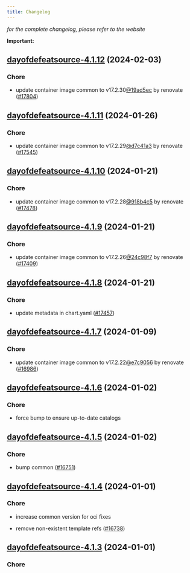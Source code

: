 ```yaml
---
title: Changelog
---
```



*for the complete changelog, please refer to the website*

**Important:**




## [dayofdefeatsource-4.1.12](https://github.com/truecharts/charts/compare/dayofdefeatsource-4.1.11...dayofdefeatsource-4.1.12) (2024-02-03)

### Chore



- update container image common to v17.2.30[@19ad5ec](https://github.com/19ad5ec) by renovate ([#17804](https://github.com/truecharts/charts/issues/17804))


## [dayofdefeatsource-4.1.11](https://github.com/truecharts/charts/compare/dayofdefeatsource-4.1.10...dayofdefeatsource-4.1.11) (2024-01-26)

### Chore



- update container image common to v17.2.29[@d7c41a3](https://github.com/d7c41a3) by renovate ([#17545](https://github.com/truecharts/charts/issues/17545))


## [dayofdefeatsource-4.1.10](https://github.com/truecharts/charts/compare/dayofdefeatsource-4.1.9...dayofdefeatsource-4.1.10) (2024-01-21)

### Chore



- update container image common to v17.2.28[@918b4c5](https://github.com/918b4c5) by renovate ([#17478](https://github.com/truecharts/charts/issues/17478))


## [dayofdefeatsource-4.1.9](https://github.com/truecharts/charts/compare/dayofdefeatsource-4.1.8...dayofdefeatsource-4.1.9) (2024-01-21)

### Chore



- update container image common to v17.2.26[@24c98f7](https://github.com/24c98f7) by renovate ([#17409](https://github.com/truecharts/charts/issues/17409))


## [dayofdefeatsource-4.1.8](https://github.com/truecharts/charts/compare/dayofdefeatsource-4.1.7...dayofdefeatsource-4.1.8) (2024-01-21)

### Chore



- update metadata in chart.yaml ([#17457](https://github.com/truecharts/charts/issues/17457))




## [dayofdefeatsource-4.1.7](https://github.com/truecharts/charts/compare/dayofdefeatsource-4.1.6...dayofdefeatsource-4.1.7) (2024-01-09)

### Chore



- update container image common to v17.2.22[@e7c9056](https://github.com/e7c9056) by renovate ([#16986](https://github.com/truecharts/charts/issues/16986))


## [dayofdefeatsource-4.1.6](https://github.com/truecharts/charts/compare/dayofdefeatsource-4.1.5...dayofdefeatsource-4.1.6) (2024-01-02)

### Chore



- force bump to ensure up-to-date catalogs


## [dayofdefeatsource-4.1.5](https://github.com/truecharts/charts/compare/dayofdefeatsource-4.1.4...dayofdefeatsource-4.1.5) (2024-01-02)

### Chore



- bump common ([#16751](https://github.com/truecharts/charts/issues/16751))


## [dayofdefeatsource-4.1.4](https://github.com/truecharts/charts/compare/dayofdefeatsource-4.1.3...dayofdefeatsource-4.1.4) (2024-01-01)

### Chore



- increase common version for oci fixes

- remove non-existent template refs ([#16738](https://github.com/truecharts/charts/issues/16738))


## [dayofdefeatsource-4.1.3](https://github.com/truecharts/charts/compare/dayofdefeatsource-4.1.0...dayofdefeatsource-4.1.3) (2024-01-01)

### Chore